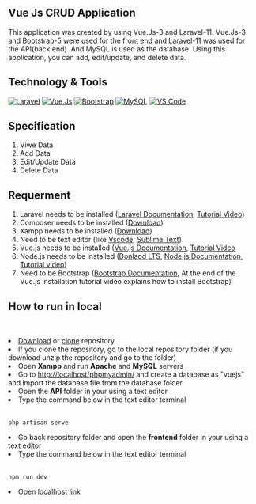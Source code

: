 Vue Js CRUD Application
---
This application was created by using Vue.Js-3 and Laravel-11. Vue.Js-3 and Bootstrap-5 were used for the front end and Laravel-11 was used for the API(back end). And MySQL is used as the database. Using this application, you can add, edit/update, and delete data.<br>

Technology & Tools
---
<a href="https://laravel.com/"><img alt="Laravel" src="https://img.shields.io/badge/Laravel-orange.svg?logo=laravel&logoColor=white"></a>
<a href="https://vuejs.org/"><img alt="Vue.Js" src="https://img.shields.io/badge/Vue.js-35495E?&logo=vuedotjs&logoColor=4FC08D"></a>
<a href="https://getbootstrap.com/"><img alt="Bootstrap" src="https://img.shields.io/badge/Bootstrap-8311f9.svg?logo=bootstrap&logoColor=white"></a>
<a href="https://www.mysql.com/"><img alt="MySQL" src="https://img.shields.io/badge/MySQL-blue.svg?logo=mysql&logoColor=white"></a>
<a href="https://code.visualstudio.com/"><img alt="VS Code" src="https://img.shields.io/badge/VS%20Code-blue.svg?logo=visual%20studio%20code"></a>

Specification
---
<ol>
  <li>Viwe Data</li>
  <li>Add Data</li>
  <li>Edit/Update Data</li>
  <li>Delete Data</li>
</ol>

Requerment
---
<ol>
  <li>Laravel needs to be installed (<a href="https://laravel.com/docs/11.x/installation">Laravel Documentation</a>, <a href="https://www.youtube.com/watch?v=yFFXPAOvIic">Tutorial Video</a>)</li>
  <li>Composer needs to be installed (<a href="https://getcomposer.org/download/">Download</a>)</li>
  <li>Xampp needs to be installed (<a href="https://www.apachefriends.org/index.html">Download</a>)</li>
  <li>Need to be text editor (like <a href="https://code.visualstudio.com/download">Vscode</a>, <a href="https://www.sublimetext.com/3">Sublime Text</a>)</li>
  <li>Vue.js needs to be installed (<a href="https://vuejs.org/guide/quick-start.html">Vue.js Documentation</a>, <a href="https://youtu.be/cgDrpvOr4ec?si=agn7aNS3oqJUV1hN">Tutorial Video</a></li>
  <li>Node.js needs to be installed (<a href="https://nodejs.org/en">Donlaod LTS</a>, <a href="https://nodejs.org/docs/latest/api/">Node.js Documentation</a>, <a href="https://www.youtube.com/watch?v=J8ZPZq_34aY">Tutorial video</a>)</li>
  <li>Need to be Bootstrap (<a href="https://getbootstrap.com/docs/5.3/getting-started/download/">Bootstrap Documentation</a>, At the end of the Vue.js installation tutorial video explains how to install Bootstrap)</li>
</ol>

How to run in local
---
<br>
<ol></ol>
  <li><a href="https://github.com/HasanChinthaka/Vue_JS_CRUD_APP/archive/refs/heads/main.zip">Download</a> or <a href="https://github.com/HasanChinthaka/Vue_JS_CRUD_APP.git">clone</a> repository</li>
  <li>If you clone the repository, go to the local repository folder (if you download unzip the repository and go to the folder)</li>
  <li>Open <b>Xampp</b> and run <b>Apache</b> and <b>MySQL</b> servers</li>
  <li>Go to <a href="http://localhost/phpmyadmin/">http://localhost/phpmyadmin/</a> and create a database as "vuejs" and import the database file from the database folder</li>
  <li>Open the <b>API</b> folder in your using a text editor</li>
  <li>Type the command below in the text editor terminal</li><br>
  
```
php artisan serve
```
  <li>Go back repository folder and open the <b>frontend</b> folder in your using a text editor</li>
  <li>Type the command below in the text editor terminal</li><br>

  ```
npm run dev
```
  <li>Open localhost link</li>
</ol>
